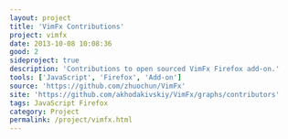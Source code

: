 ```yaml
---
layout: project
title: 'VimFx Contributions'
project: vimfx
date: 2013-10-08 10:08:36
good: 2
sideproject: true
description: 'Contributions to open sourced VimFx Firefox add-on.'
tools: ['JavaScript', 'Firefox', 'Add-on']
source: 'https://github.com/zhuochun/VimFx'
site: 'https://github.com/akhodakivskiy/VimFx/graphs/contributors'
tags: JavaScript Firefox
category: Project
permalink: /project/vimfx.html
---
```




